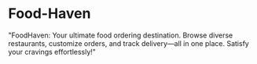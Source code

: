 # Food-Haven
"FoodHaven: Your ultimate food ordering destination. Browse diverse restaurants, customize orders, and track delivery—all in one place. Satisfy your cravings effortlessly!"
